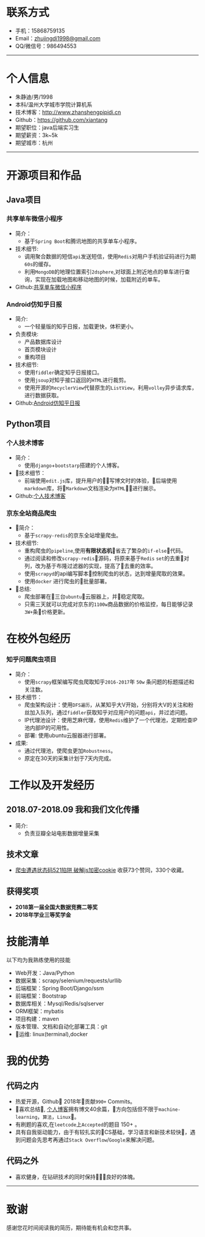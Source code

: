

# 联系方式

- 手机：15868759135 
- Email：zhujingdi1998@gmail.com
- QQ/微信号：986494553

---

# 个人信息

 - 朱静迪/男/1998
 - 本科/温州大学城市学院计算机系 
 - 技术博客：http://www.zhanshengpipidi.cn
 - Github：https://github.com/xiantang
 - 期望职位：java后端实习生
 - 期望薪资：3k~5k
 - 期望城市：杭州

---


# 开源项目和作品
## Java项目

### 共享单车微信小程序
* 简介：
    * 基于`Spring Boot`和腾讯地图的共享单车小程序。
* 技术细节:
    * 调用聚合数据的短信`api`发送短信，使用`Redis`对用户手机验证码进行为期`60s`的缓存。
    * 利用`MongoDB`的地理位置索引`2dsphere`,对球面上附近地点的单车进行查询，实现在加载地图和移动地图的时候，加载附近的单车。
* Github:[共享单车微信小程序](https://github.com/xiantang/bike)

### Android仿知乎日报
* 简介:
    * 一个轻量版的知乎日报，加载更快，体积更小。
* 负责模块:
    * 产品数据库设计
    * 首页模块设计
    * 重构项目
* 技术细节:
    * 使用`fiddler`确定知乎日报接口。
    * 使用`jsoup`对知乎接口返回的`HTML`进行裁剪。
    * 使用开源的`RecyclerView`代替原生的`ListView`，利用`volley`异步请求库，进行数据获取。
* Github:[Android仿知乎日报](https://github.com/wzbcCoder/ZhiHuDaily)
## Python项目
### 个人技术博客
* 简介：
    * 使用`django`+`bootstarp`搭建的个人博客。
* 技术细节：
    * 前端使用`edit.js`库，提升用户的写博文时的体验，后端使用`markdown`库，将`Markdown`文档渲染为`HTML`进行展示。
* Github:[个人技术博客](https://github.com/xiantang/myblog)



### 京东全站商品爬虫
* 简介：
    * 基于`scrapy-redis`的京东全站增量爬虫。
* 技术细节:
    * 重构爬虫的`pipeline`,使用**有限状态机**省去了繁杂的`if-else`代码。
    * 通过阅读和修改`scrapy-redis`源码，将原来基于`Redis` `set`的去重对列，改为基于布隆过滤器的实现，提高了去重的效率。
    * 使用`scrapyd`的api编写脚本控制爬虫的状态，达到增量爬取的效果。
    * 使用`docker` 进行爬虫的批量部署。
* 总结:
    * 爬虫部署在三台`ubuntu`云服器上，并稳定爬取。
    * 只需三天就可以完成对京东的`1100w`商品数据的价格监控，每日能够记录`3W+`条价格更新。

# 在校外包经历

### 知乎问题爬虫项目
* 简介：
    * 使用`scrapy`框架编写爬虫爬取知乎`2016-2017`年 `50w` 条问题的标题描述和关注数。
* 技术细节：
    * 爬虫架构设计：使用`DFS遍历`，从某知乎大V开始，分别将大V的关注和粉丝加入队列，通过`fiddler`获取知乎对应用户的问题`api`，并过滤问题。
    * IP代理池设计：使用芝麻代理，使用`Redis`维护了一个代理池，定期检查IP池内部IP的可用性。
    * 部署: 使用ubuntu云服器进行部署。
* 成果:
    * 通过代理池，使爬虫更加`Robustness`。
    * 原定在30天的采集计划于7天内完成。

#  工作以及开发经历
## 2018.07-2018.09 我和我们文化传播  
* 简介:
    * 负责豆瓣全站电影数据增量采集





## 技术文章

- [爬虫遭遇状态码521陷阱 破解js加密cookie](https://zhuanlan.zhihu.com/p/40321850)  收获73个赞同，330个收藏。

## 获得奖项
* **2018第一届全国大数据竞赛二等奖**
* **2018年学业三等奖学金**

# 技能清单

以下均为我熟练使用的技能

- Web开发：Java/Python
- 数据采集：scrapy/selenium/requests/urllib
- 后端框架：Spring Boot/Django/ssm
- 前端框架：Bootstrap
- 数据库相关：Mysql/Redis/sqlserver
- ORM框架：mybatis
- 项目构建：maven
- 版本管理、文档和自动化部署工具：git
- 运维: linux(terminal),docker

# 我的优势
## 代码之内
* 热爱开源，Github 2018年贡献`990+` Commits。
* 喜欢总结, [个人博客](zhanshengpipidi.cn)拥有博文40余篇，方向包括但不限于`machine-learning`，`算法`，`Linux`。
* 有刷题的喜欢,在`leetcode`上`Accepted`的题目 150+ 。
* 具有自我驱动能力，由于有较扎实的CS基础，学习语言和新技术较快，遇到问题会先思考再通过`Stack Overflow`/`Google`来解决问题。
## 代码之外
* 喜欢健身，在钻研技术的同时保持良好的体魄。


---

# 致谢
感谢您花时间阅读我的简历，期待能有机会和您共事。
